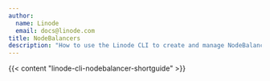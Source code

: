 ```yaml
---
author:
  name: Linode
  email: docs@linode.com
title: NodeBalancers
description: "How to use the Linode CLI to create and manage NodeBalancers."
---
```


{{< content "linode-cli-nodebalancer-shortguide" >}}
